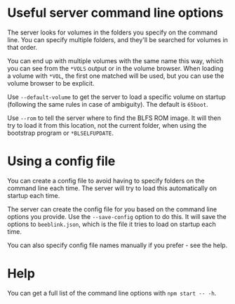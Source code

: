 # Useful server command line options

The server looks for volumes in the folders you specify on the command
line. You can specify multiple folders, and they'll be searched for
volumes in that order.

You can end up with multiple volumes with the same name this way,
which you can see from the `*VOLS` output or in the volume browser.
When loading a volume with `*VOL`, the first one matched will be used,
but you can use the volume browser to be explicit.

Use `--default-volume` to get the server to load a specific volume on
startup (following the same rules in case of ambiguity). The default
is `65boot`.

Use `--rom` to tell the server where to find the BLFS ROM image. It
will then try to load it from this location, not the current folder,
when using the bootstrap program or `*BLSELFUPDATE`.

# Using a config file

You can create a config file to avoid having to specify folders on the
command line each time. The server will try to load this automatically
on startup each time.

The server can create the config file for you based on the command
line options you provide. Use the `--save-config` option to do this.
It will save the options to `beeblink.json`, which is the file it
tries to load on startup each time.

You can also specify config file names manually if you prefer - see
the help.

# Help

You can get a full list of the command line options with `npm start --
-h`.
